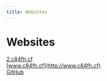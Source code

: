 ```yaml
---
title: Websites 
---
```

# Websites

[2.c84fh.cf](http://2.c84fh.cf)  
[www.c84fh.cf](http://www.c84fh.cf)  
[GitHub](https://github.com/C84fh) 
